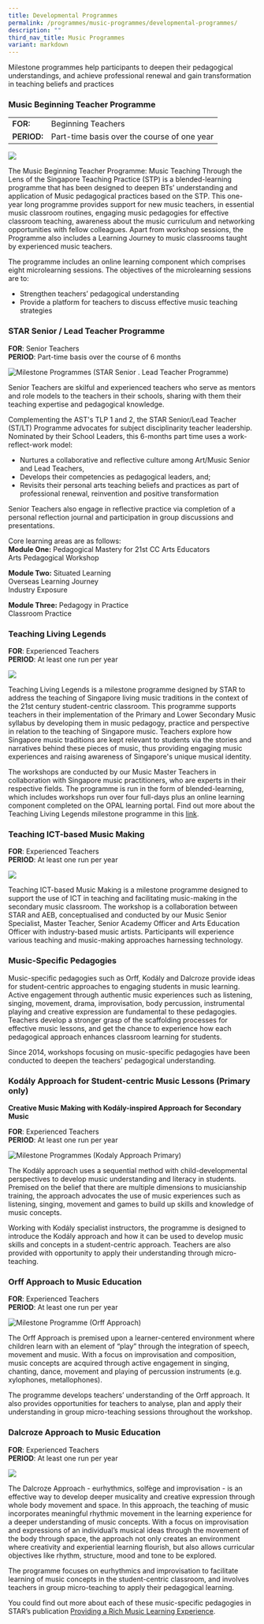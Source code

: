 ```yaml
---
title: Developmental Programmes
permalink: /programmes/music-programmes/developmental-programmes/
description: ""
third_nav_title: Music Programmes
variant: markdown
---
```

Milestone programmes help participants to deepen their pedagogical understandings, and achieve professional renewal and gain transformation in teaching beliefs and practices

### Music Beginning Teacher Programme

<table style="box-sizing: border-box;"><colgroup style="box-sizing: border-box;"><col style="box-sizing: border-box;"><col style="box-sizing: border-box;"></colgroup><tbody style="box-sizing: border-box;"><tr style="box-sizing: border-box;"><td style="box-sizing: border-box;"><strong style="box-sizing: border-box; font-weight: 600;">FOR:</strong></td><td style="box-sizing: border-box;">Beginning Teachers</td></tr><tr style="box-sizing: border-box;"><td style="box-sizing: border-box;"><strong style="box-sizing: border-box; font-weight: 600;">PERIOD:</strong></td><td style="box-sizing: border-box;">Part-time basis over the course of one year</td></tr></tbody></table>

![](/images/2-4-1-dalcroze.jpg)

The Music Beginning Teacher Programme: Music Teaching Through the Lens of the Singapore Teaching Practice (STP) is a blended-learning programme that has been designed to deepen BTs’ understanding and application of Music pedagogical practices based on the STP. This one-year long programme provides support for new music teachers, in essential music classroom routines, engaging music pedagogies for effective classroom teaching, awareness about the music curriculum and networking opportunities with fellow colleagues. Apart from workshop sessions, the Programme also includes a Learning Journey to music classrooms taught by experienced music teachers.  
  
The programme includes an online learning component which comprises eight microlearning sessions. The objectives of the microlearning sessions are to:

*   Strengthen teachers’ pedagogical understanding
*   Provide a platform for teachers to discuss effective music teaching strategies

### STAR Senior / Lead Teacher Programme

**FOR**: Senior Teachers  
**PERIOD**: Part-time basis over the course of 6 months

![Milestone Programmes (STAR Senior . Lead Teacher Programme)](/images/starseniorlead.jpg)

Senior Teachers are skilful and experienced teachers who serve as mentors and role models to the teachers in their schools, sharing with them their teaching expertise and pedagogical knowledge.

Complementing the AST's TLP 1 and 2, the STAR Senior/Lead Teacher (ST/LT) Programme advocates for subject disciplinarity teacher leadership. Nominated by their School Leaders, this 6-months part time uses a work-reflect-work model:

*   Nurtures a collaborative and reflective culture among Art/Music Senior and Lead Teachers,
*   Develops their competencies as pedagogical leaders, and;
*   Revisits their personal arts teaching beliefs and practices as part of professional renewal, reinvention and positive transformation

Senior Teachers also engage in reflective practice via completion of a personal reflection journal and participation in group discussions and presentations.

Core learning areas are as follows:  
**Module One:**&nbsp;Pedagogical Mastery for 21st CC Arts Educators  
Arts Pedagogical Workshop  
  
**Module Two:**&nbsp;Situated Learning  
Overseas Learning Journey  
Industry Exposure&nbsp;  
  
**Module Three:**&nbsp;Pedagogy in Practice  
Classroom Practice

### Teaching Living Legends

**FOR**: Experienced Teachers  
**PERIOD**: At least one run per year

![](/images/teaching-living-legends-min.jpg)

Teaching Living Legends is a milestone programme designed by STAR to address the teaching of Singapore living music traditions in the context of the 21st century student-centric classroom. This programme supports teachers in their implementation of the Primary and Lower Secondary Music syllabus by developing them in music pedagogy, practice and perspective in relation to the teaching of Singapore music. Teachers explore how Singapore music traditions are kept relevant to students via the stories and narratives behind these pieces of music, thus providing engaging music experiences and raising awareness of Singapore's unique musical identity.  
  
The workshops are conducted by our Music Master Teachers in collaboration with Singapore music practitioners, who are experts in their respective fields. The programme is run in the form of blended-learning, which includes workshops run over four full-days plus an online learning component completed on the OPAL learning portal. Find out more about the Teaching Living Legends milestone programme in this&nbsp;[link](https://vimeo.com/159020637/46a2118096).&nbsp;  

### Teaching ICT-based Music Making

**FOR**: Experienced Teachers  
**PERIOD**: At least one run per year

![](/images/teaching-ict-based-music-making-min.jpg)

Teaching ICT-based Music Making is a milestone programme designed to support the use of ICT in teaching and facilitating music-making in the secondary music classroom. The workshop is a collaboration between STAR and AEB, conceptualised and conducted by our Music Senior Specialist, Master Teacher, Senior Academy Officer and Arts Education Officer with industry-based music artists. Participants will experience various teaching and music-making approaches harnessing technology.

### Music-Specific Pedagogies

Music-specific pedagogies such as Orff, Kodály and Dalcroze provide ideas for student-centric approaches to engaging students in music learning. Active engagement through authentic music experiences such as listening, singing, movement, drama, improvisation, body percussion, instrumental playing and creative expression are fundamental to these pedagogies. Teachers develop a stronger grasp of the scaffolding processes for effective music lessons, and get the chance to experience how each pedagogical approach enhances classroom learning for students.  
  
Since 2014, workshops focusing on music-specific pedagogies have been conducted to deepen the teachers' pedagogical understanding.

### Kodály Approach for Student-centric Music Lessons (Primary only)

**Creative Music Making with Kodály-inspired Approach for Secondary Music**

**FOR**: Experienced Teachers  
**PERIOD**: At least one run per year  

![Milestone Programmes (Kodaly Approach Primary)](/images/kodalyapproachprimary.jpg)

The Kodály approach uses a sequential method with child-developmental perspectives to develop music understanding and literacy in students. Premised on the belief that there are multiple dimensions to musicianship training, the approach advocates the use of music experiences such as listening, singing, movement and games to build up skills and knowledge of music concepts.  
  
Working with Kodály specialist instructors, the programme is designed to introduce the Kodály approach and how it can be used to develop music skills and concepts in a student-centric approach. Teachers are also provided with opportunity to apply their understanding through micro-teaching.

### Orff Approach to Music Education

**FOR**: Experienced Teachers  
**PERIOD**: At least one run per year

![Milestone Programme (Orff Approach)](/images/orffapproach.jpg)

The Orff Approach is premised upon a learner-centered environment where children learn with an element of “play” through the integration of speech, movement and music. With a focus on improvisation and composition, music concepts are acquired through active engagement in singing, chanting, dance, movement and playing of percussion instruments (e.g. xylophones, metallophones).  
  
The programme develops teachers’ understanding of the Orff approach. It also provides opportunities for teachers to analyse, plan and apply their understanding in group micro-teaching sessions throughout the workshop.

### Dalcroze Approach to Music Education

**FOR**: Experienced Teachers  
**PERIOD**: At least one run per year

![](/images/dalcroze-min.jpg)

The Dalcroze Approach - eurhythmics, solfège and improvisation - is an effective way to develop deeper musicality and creative expression through whole body movement and space. In this approach, the teaching of music incorporates meaningful rhythmic movement in the learning experience for a deeper understanding of music concepts. With a focus on improvisation and expressions of an individual’s musical ideas through the movement of the body through space, the approach not only creates an environment where creativity and experiential learning flourish, but also allows curricular objectives like rhythm, structure, mood and tone to be explored.  
  
The programme focuses on eurhythmics and improvisation to facilitate learning of music concepts in the student-centric classroom, and involves teachers in group micro-teaching to apply their pedagogical learning.  
  
You could find out more about each of these music-specific pedagogies in STAR’s publication [Providing a Rich Music Learning Experience](https://star.moe.edu.sg/resources/music-resources/providing-a-rich-music-learning-experience/).